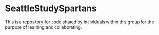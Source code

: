# SeattleStudySpartans
This is a repository for code shared by individuals within this group for the purpose of learning and collaborating. 
